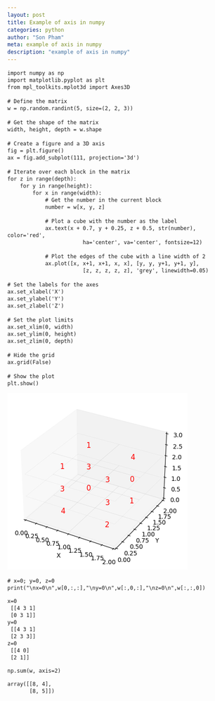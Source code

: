 ```yaml
---
layout: post
title: Example of axis in numpy
categories: python
author: "Son Pham"
meta: example of axis in numpy
description: "example of axis in numpy"
---
```


```
import numpy as np
import matplotlib.pyplot as plt
from mpl_toolkits.mplot3d import Axes3D

# Define the matrix
w = np.random.randint(5, size=(2, 2, 3))

# Get the shape of the matrix
width, height, depth = w.shape

# Create a figure and a 3D axis
fig = plt.figure()
ax = fig.add_subplot(111, projection='3d')

# Iterate over each block in the matrix
for z in range(depth):
    for y in range(height):
        for x in range(width):
            # Get the number in the current block
            number = w[x, y, z]
            
            # Plot a cube with the number as the label
            ax.text(x + 0.7, y + 0.25, z + 0.5, str(number), color='red', 
						ha='center', va='center', fontsize=12)
            
            # Plot the edges of the cube with a line width of 2
            ax.plot([x, x+1, x+1, x, x], [y, y, y+1, y+1, y], 
						[z, z, z, z, z], 'grey', linewidth=0.05)

# Set the labels for the axes
ax.set_xlabel('X')
ax.set_ylabel('Y')
ax.set_zlabel('Z')

# Set the plot limits
ax.set_xlim(0, width)
ax.set_ylim(0, height)
ax.set_zlim(0, depth)

# Hide the grid
ax.grid(False)

# Show the plot
plt.show()

```
    
![cube](https://raw.githubusercontent.com/lamegaton/lamegaton.github.io/gh-pages/_posts/notebook/python/output_0_0.png)
    
```
# x=0; y=0, z=0
print("\nx=0\n",w[0,:,:],"\ny=0\n",w[:,0,:],"\nz=0\n",w[:,:,0])
```

    
    x=0
     [[4 3 1]
     [0 3 1]] 
    y=0
     [[4 3 1]
     [2 3 3]] 
    z=0
     [[4 0]
     [2 1]]
    


```
np.sum(w, axis=2)
```
    array([[8, 4],
           [8, 5]])


